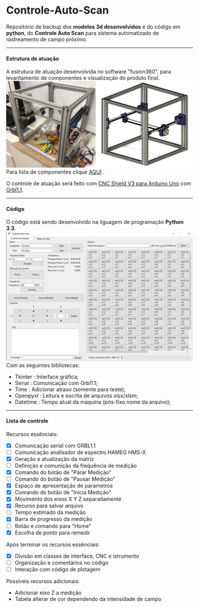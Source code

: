 # Controle-Auto-Scan
Repositório de backup dos **modelos 3d desenvolvidos** e do código em **python**, do **Controle Auto Scan** para sistema automatizado de rastreamento de campo próximo.
****
#### Estrutura de atuação
A estrutura de atuação desenvolvida no software "fusion360", para levantamento de componentes e visualização do produto final.
![N|Solid](/IMG/IMG1.png)
Para lista de componentes clique [AQUI](https://docs.google.com/document/d/15HYgylcvzmUAGObxVd7cbkju6tUG08WlYevftHTd1gw/edit?usp=sharing) .

O controle de atuação será feito com [CNC Shield V3 para Arduino Uno](https://www.filipeflop.com/produto/cnc-shield-v3-para-arduino-impressora-3d/) com [Grbl1.1](https://github.com/grbl/grbl).
****
#### Código
O código está sendo desenvolvido na liguagem de programação **Python 3.3**.
![N|Solid](/IMG/IMG2.png)
Com as seguintes bibliotecas:
- Tkinter : Interface gráfica;
- Serial : Comunicação com Grbl1.1;
- Time : Adicionar atraso (somente para teste);
- Openpyxl : Leitura e escrita de arquivos xlsx/xlsm;
- Datetime : Tempo atual da máquina (pós-fixo nome da arquivo);
****
#### Lista de controle 
Recursos essênciais:
- [x] Comunicação serial com GRBL1.1
- [ ] Comunicação analisador de espectro HAMEG HMS-X
- [x] Geração e atualização da matriz
- [ ] Definição e comunição da frequência de medição
- [x] Comando do botão de "Parar Medição"
- [ ] Comando do botão de "Pausar Medição"
- [x] Espaço de apresentação de parametros
- [x] Comando do botão de "Inicia Medição"
- [x] Movimento dos eixos X Y Z separadamente
- [x] Recurso para salvar arquivo
- [ ] Tempo estimado da medição
- [x] Barra de progresso da medição
- [ ] Botão e comando para "Home"
- [x] Escolha de ponto para remedir

Após terminar os recursos essênciais:
- [x] Divisão em classes de interface, CNC e istrumento
- [ ] Organização e comentários no código
- [ ] Interação com código de plotagem

Possíveis recursos adicionais:
- Adicionar eixo Z a medição
- Tabela alterar de cor dependendo da intensidade de campo
